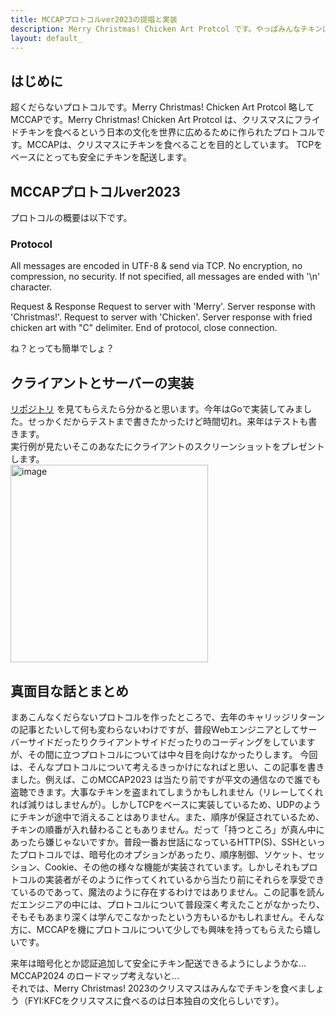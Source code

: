 ```yaml
---
title: MCCAPプロトコルver2023の提唱と実装
description: Merry Christmas! Chicken Art Protcol です。やっぱみんなチキンはだいすき。
layout: default_
---
```


## はじめに
超くだらないプロトコルです。Merry Christmas! Chicken Art Protcol 略してMCCAPです。Merry Christmas! Chicken Art Protcol は、クリスマスにフライドチキンを食べるという日本の文化を世界に広めるために作られたプロトコルです。MCCAPは、クリスマスにチキンを食べることを目的としています。
TCPをベースにとっても安全にチキンを配送します。

## MCCAPプロトコルver2023
プロトコルの概要は以下です。
### Protocol
All messages are encoded in UTF-8 & send via TCP. No encryption, no compression, no security. If not specified, all messages are ended with '\n' character.

Request & Response
Request to server with 'Merry'.
Server response with 'Christmas!'.
Request to server with 'Chicken'.
Server response with fried chicken art with "C" delimiter.
End of protocol, close connection.

ね？とっても簡単でしょ？

## クライアントとサーバーの実装
[リポジトリ](https://github.com/doew/MCCAP) を見てもらえたら分かると思います。今年はGoで実装してみました。せっかくだからテストまで書きたかったけど時間切れ。来年はテストも書きます。  
実行例が見たいそこのあなたにクライアントのスクリーンショットをプレゼントします。  
<img width="316" alt="image" src="https://github.com/doew/MCCAP/assets/39424676/aa033e9f-918e-4bfd-8398-d1d56bcc2249">

## 真面目な話とまとめ
まあこんなくだらないプロトコルを作ったところで、去年のキャリッジリターンの記事とたいして何も変わらないわけですが、普段Webエンジニアとしてサーバーサイドだったりクライアントサイドだったりのコーディングをしていますが、その間に立つプロトコルについては中々目を向けなかったりします。
今回は、そんなプロトコルについて考えるきっかけになればと思い、この記事を書きました。例えば、このMCCAP2023 は当たり前ですが平文の通信なので誰でも盗聴できます。大事なチキンを盗まれてしまうかもしれません（リレーしてくれれば減りはしませんが）。しかしTCPをベースに実装しているため、UDPのようにチキンが途中で消えることはありません。また、順序が保証されているため、チキンの順番が入れ替わることもありません。だって「持つところ」が真ん中にあったら嫌じゃないですか。普段一番お世話になっているHTTP(S)、SSHといったプロトコルでは、暗号化のオプションがあったり、順序制御、ソケット、セッション、Cookie、その他の様々な機能が実装されています。しかしそれもプロトコルの実装者がそのように作ってくれているから当たり前にそれらを享受できているのであって、魔法のように存在するわけではありません。この記事を読んだエンジニアの中には、プロトコルについて普段深く考えたことがなかったり、そもそもあまり深くは学んでこなかったという方もいるかもしれません。そんな方に、MCCAPを機にプロトコルについて少しでも興味を持ってもらえたら嬉しいです。

来年は暗号化とか認証追加して安全にチキン配送できるようにしようかな... MCCAP2024 のロードマップ考えないと...  
それでは、Merry Christmas! 2023のクリスマスはみんなでチキンを食べましょう（FYI:KFCをクリスマスに食べるのは日本独自の文化らしいです）。
